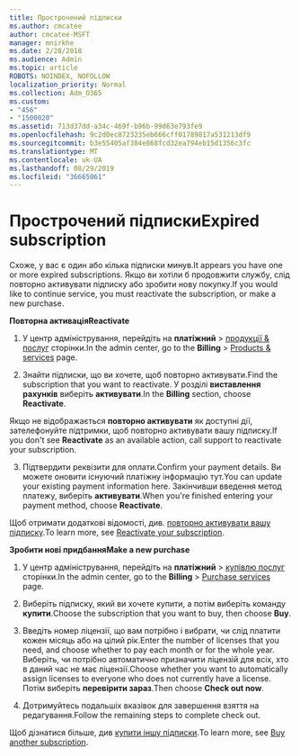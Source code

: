```yaml
---
title: Прострочений підписки
ms.author: cmcatee
author: cmcatee-MSFT
manager: mnirkhe
ms.date: 2/28/2018
ms.audience: Admin
ms.topic: article
ROBOTS: NOINDEX, NOFOLLOW
localization_priority: Normal
ms.collection: Adm_O365
ms.custom:
- "456"
- "1500020"
ms.assetid: 713d37dd-a34c-469f-b96b-99d63e793fe9
ms.openlocfilehash: 9c2d0ec8723235eb666cff01789817a531213df9
ms.sourcegitcommit: b3e55405af384e868fcd32ea794eb15d1356c3fc
ms.translationtype: MT
ms.contentlocale: uk-UA
ms.lasthandoff: 08/29/2019
ms.locfileid: "36665061"
---
```

# <a name="expired-subscription"></a><span data-ttu-id="9b293-102">Прострочений підписки</span><span class="sxs-lookup"><span data-stu-id="9b293-102">Expired subscription</span></span>

<span data-ttu-id="9b293-103">Схоже, у вас є один або кілька підписки минув.</span><span class="sxs-lookup"><span data-stu-id="9b293-103">It appears you have one or more expired subscriptions.</span></span> <span data-ttu-id="9b293-104">Якщо ви хотіли б продовжити службу, слід повторно активувати підписку або зробити нову покупку.</span><span class="sxs-lookup"><span data-stu-id="9b293-104">If you would like to continue service, you must reactivate the subscription, or make a new purchase.</span></span>
  
<span data-ttu-id="9b293-105">**Повторна активація**</span><span class="sxs-lookup"><span data-stu-id="9b293-105">**Reactivate**</span></span>
  
1. <span data-ttu-id="9b293-106">У центр адміністрування, перейдіть на **платіжний** \> [продукції & послуг](https://go.microsoft.com/fwlink/p/?linkid=842054) сторінки.</span><span class="sxs-lookup"><span data-stu-id="9b293-106">In the admin center, go to the **Billing** \> [Products & services](https://go.microsoft.com/fwlink/p/?linkid=842054) page.</span></span>

2. <span data-ttu-id="9b293-107">Знайти підписки, що ви хочете, щоб повторно активувати.</span><span class="sxs-lookup"><span data-stu-id="9b293-107">Find the subscription that you want to reactivate.</span></span> <span data-ttu-id="9b293-108">У розділі **виставлення рахунків** виберіть **активувати**.</span><span class="sxs-lookup"><span data-stu-id="9b293-108">In the **Billing** section, choose **Reactivate**.</span></span>

<span data-ttu-id="9b293-109">Якщо не відображається **повторно активувати** як доступні дії, зателефонуйте підтримки, щоб повторно активувати вашу підписку.</span><span class="sxs-lookup"><span data-stu-id="9b293-109">If you don't see **Reactivate** as an available action, call support to reactivate your subscription.</span></span>

3. <span data-ttu-id="9b293-110">Підтвердити реквізити для оплати.</span><span class="sxs-lookup"><span data-stu-id="9b293-110">Confirm your payment details.</span></span> <span data-ttu-id="9b293-111">Ви можете оновити існуючий платіжну інформацію тут.</span><span class="sxs-lookup"><span data-stu-id="9b293-111">You can update your existing payment information here.</span></span> <span data-ttu-id="9b293-112">Закінчивши введення метод платежу, виберіть **активувати**.</span><span class="sxs-lookup"><span data-stu-id="9b293-112">When you're finished entering your payment method, choose **Reactivate**.</span></span>

<span data-ttu-id="9b293-113">Щоб отримати додаткові відомості, див. [повторно активувати вашу підписку](https://docs.microsoft.com/office365/admin/subscriptions-and-billing/reactivate-your-subscription).</span><span class="sxs-lookup"><span data-stu-id="9b293-113">To learn more, see [Reactivate your subscription](https://docs.microsoft.com/office365/admin/subscriptions-and-billing/reactivate-your-subscription).</span></span>

<span data-ttu-id="9b293-114">**Зробити нові придбання**</span><span class="sxs-lookup"><span data-stu-id="9b293-114">**Make a new purchase**</span></span>
  
1. <span data-ttu-id="9b293-115">У центр адміністрування, перейдіть на **платіжний** \> [купівлю послуг](https://go.microsoft.com/fwlink/p/?linkid=868433) сторінки.</span><span class="sxs-lookup"><span data-stu-id="9b293-115">In the admin center, go to the **Billing** \> [Purchase services](https://go.microsoft.com/fwlink/p/?linkid=868433) page.</span></span>

2. <span data-ttu-id="9b293-116">Виберіть підписку, який ви хочете купити, а потім виберіть команду **купити**.</span><span class="sxs-lookup"><span data-stu-id="9b293-116">Choose the subscription that you want to buy, then choose **Buy**.</span></span>

3. <span data-ttu-id="9b293-117">Введіть номер ліцензії, що вам потрібно і вибрати, чи слід платити кожен місяць або на цілий рік.</span><span class="sxs-lookup"><span data-stu-id="9b293-117">Enter the number of licenses that you need, and choose whether to pay each month or for the whole year.</span></span> <span data-ttu-id="9b293-118">Виберіть, чи потрібно автоматично призначити ліцензій для всіх, хто в даний час не має ліцензії.</span><span class="sxs-lookup"><span data-stu-id="9b293-118">Choose whether you want to automatically assign licenses to everyone who does not currently have a license.</span></span> <span data-ttu-id="9b293-119">Потім виберіть **перевірити зараз**.</span><span class="sxs-lookup"><span data-stu-id="9b293-119">Then choose **Check out now**.</span></span>

4. <span data-ttu-id="9b293-120">Дотримуйтесь подальшіх вказівок для завершення взяття на редагування.</span><span class="sxs-lookup"><span data-stu-id="9b293-120">Follow the remaining steps to complete check out.</span></span>

<span data-ttu-id="9b293-121">Щоб дізнатися більше, див [купити іншу підписки](https://docs.microsoft.com/office365/admin/subscriptions-and-billing/buy-another-subscription).</span><span class="sxs-lookup"><span data-stu-id="9b293-121">To learn more, see [Buy another subscription](https://docs.microsoft.com/office365/admin/subscriptions-and-billing/buy-another-subscription).</span></span>